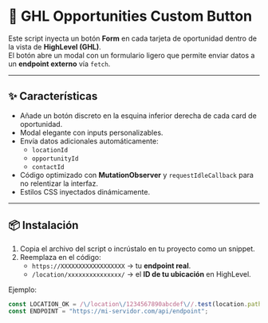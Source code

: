 # 🚀 GHL Opportunities Custom Button

Este script inyecta un botón **Form** en cada tarjeta de oportunidad dentro de la vista de **HighLevel (GHL)**.  
El botón abre un modal con un formulario ligero que permite enviar datos a un **endpoint externo** vía `fetch`.  

---

## ✨ Características
- Añade un botón discreto en la esquina inferior derecha de cada card de oportunidad.
- Modal elegante con inputs personalizables.
- Envía datos adicionales automáticamente:
  - `locationId`
  - `opportunityId`
  - `contactId`
- Código optimizado con **MutationObserver** y `requestIdleCallback` para no relentizar la interfaz.
- Estilos CSS inyectados dinámicamente.

---

## 📦 Instalación
1. Copia el archivo del script o incrústalo en tu proyecto como un snippet.  
2. Reemplaza en el código:
   - `https://XXXXXXXXXXXXXXXXXX` → tu **endpoint real**.
   - `/location/xxxxxxxxxxxxxxx/` → el **ID de tu ubicación** en HighLevel.  

Ejemplo:
```js
const LOCATION_OK = /\/location\/1234567890abcdef\//.test(location.pathname);
const ENDPOINT = "https://mi-servidor.com/api/endpoint";
